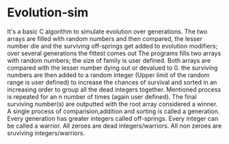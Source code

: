 # Evolution-sim
It's a basic C algorithm to simulate evolution over generations. The two arrays are filled with random numbers and then compared, the lesser number die and the surviving off-springs get added to evolution modifiers; over several generations the fittest comes out
The programs fills two arrays with random numbers; the size of family is user defined. Both arrays are compared with the lesser number dying out or devalued to 0. the surviving numbers are then added to a random integer (Upper limit of the random range is user defined) to increase the chances of survival and sorted in an increasing order to group all the dead integers together.
Mentioned process is repeated for an n number of times (again user defined). The final surviving number(s) are outputted with the root array considered a winner.
A single process of comparision,addition and sorting is called a generation.
Every generation has greater integers called off-springs.
Every integer can be called a warrior.
All zeroes are dead integers/warriors.
All non zeroes are sruviving integers/warriors.
